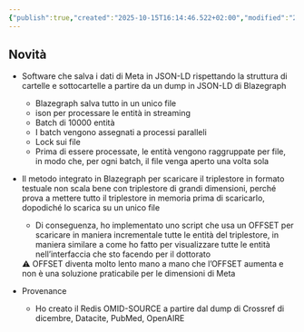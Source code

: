 ```yaml
---
{"publish":true,"created":"2025-10-15T16:14:46.522+02:00","modified":"2023-01-11T12:00:00.000+01:00","cssclasses":""}
---
```



## Novità

- Software che salva i dati di Meta in JSON-LD rispettando la struttura di cartelle e sottocartelle a partire da un dump in JSON-LD di Blazegraph
    - Blazegraph salva tutto in un unico file
    - ison per processare le entità in streaming
    - Batch di 10000 entità
    - I batch vengono assegnati a processi paralleli
    - Lock sui file
    - Prima di essere processate, le entità vengono raggruppate per file, in modo che, per ogni batch, il file venga aperto una volta sola
- Il metodo integrato in Blazegraph per scaricare il triplestore in formato testuale non scala bene con triplestore di grandi dimensioni, perché prova a mettere tutto il triplestore in memoria prima di scaricarlo, dopodiché lo scarica su un unico file
    - Di conseguenza, ho implementato uno script che usa un OFFSET per scaricare in maniera incrementale tutte le entità del triplestore, in maniera similare a come ho fatto per visualizzare tutte le entità nell’interfaccia che sto facendo per il dottorato
    
    <aside>
    ⚠️ OFFSET diventa molto lento mano a mano che l’OFFSET aumenta e non è una soluzione praticabile per le dimensioni di Meta
    
    </aside>
    
- Provenance
    - Ho creato il Redis OMID-SOURCE a partire dal dump di Crossref di dicembre, Datacite, PubMed, OpenAIRE